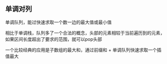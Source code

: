 ## 单调对列

单调队列，能过快速求取一个数一边的最大值或最小值

相比于单调栈，队列多了一个合法的概念，头部的元素相较于当前遍历到的元素，如果区间长度超出了要求的范围，就可以pop头部

一个比较经典的应用是子数组的最大和，通过前缀和 + 单调队列快速求取一个插值最大

